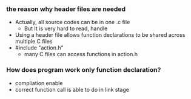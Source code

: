 ### the reason why header files are needed
- Actually, all source codes can be in one .c file
    - But It is very hard to read, handle
- Using a header file allows function declarations to be shared across multiple C files
- #include "action.h"
    - many C files can access functions in action.h


### How does program work only function declaration?
- compliation enable
- correct function call is able to do in link stage